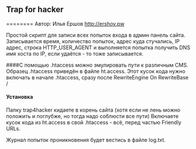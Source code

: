 ## Trap for hacker
========
Автор: Илья Ершов http://ershov.pw

Простой скрипт для записи всех попыток входа в админ панель сайта.
Записывается время, количество попыток, адрес куда стучались, IP адрес, строка HTTP_USER_AGENT и выполняется попытка получить DNS имя хоста по IP, если удаётся - то тоже записывается.

####С помощью .htaccess можно эмулировать пути к различным CMS.
Образец .htaccess приведён в файле ht.access. Этот кусок кода нужно включать в начале .htaccess, сразу после
RewriteEngine On
RewriteBase /

#### Установка
Папку trap4hacker кидаете в корень сайта (хотя если не лень можно положить и поглубже, но тогда надо соблюсти все пути)
Включаете кусок кода из ht.access в свой .htaccess - всё, перед частью Friendly URLs.

Журнал попыток проникновения будет вестись в файле log.txt.
